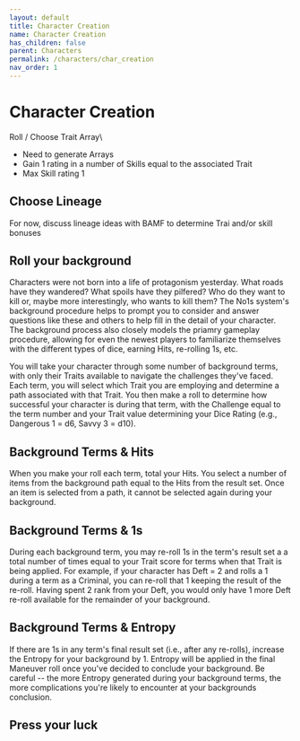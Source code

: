 ```yaml
---
layout: default
title: Character Creation
name: Character Creation
has_children: false
parent: Characters
permalink: /characters/char_creation
nav_order: 1
---
```


# Character Creation

Roll / Choose Trait Array\
- Need to generate Arrays
- Gain 1 rating in a number of Skills equal to the associated Trait
- Max Skill rating 1 

## Choose Lineage
For now, discuss lineage ideas with BAMF to determine Trai and/or skill bonuses

## Roll your background
Characters were not born into a life of protagonism yesterday.  What roads have they wandered?  What spoils have they pilfered?  Who do they want to kill or, maybe more interestingly, who wants to kill them?  The No1s system's background procedure helps to prompt you to consider and answer questions like these and others to help fill in the detail of your character.
The background process also closely models the priamry gameplay procedure, allowing for even the newest players to familiarize themselves with the different types of dice, earning Hits, re-rolling 1s, etc.

You will take your character through some number of background terms, with only their Traits available to navigate the challenges they've faced.  Each term, you will select which Trait you are employing and determine a path associated with that Trait.  You then make a roll to determine how successful your character is during that term, with the Challenge equal to the term number and your Trait value determining your Dice Rating (e.g., Dangerous 1 = d6, Savvy 3 = d10).

## Background Terms & Hits
When you make your roll each term, total your Hits.  You select a number of items from the background path equal to the Hits from the result set.  Once an item is selected from a path, it cannot be selected again during your background.


## Background Terms & 1s
During each background term, you may re-roll 1s in the term's result set a a total number of times equal to your Trait score for terms when that Trait is being applied.  For example, if your character has Deft = 2 and rolls a 1 during a term as a Criminal, you can re-roll that 1 keeping the result of the re-roll.  Having spent 2 rank from your Deft, you would only have 1 more Deft re-roll available for the remainder of your background.

## Background Terms & Entropy
If there are 1s in any term's final result set (i.e., after any re-rolls), increase the Entropy for your background by 1.  Entropy will be applied in the final Maneuver roll once you've decided to conclude your background.  Be careful -- the more Entropy generated during your background terms, the more complications you're likely to encounter at your backgrounds conclusion.

## Press your luck